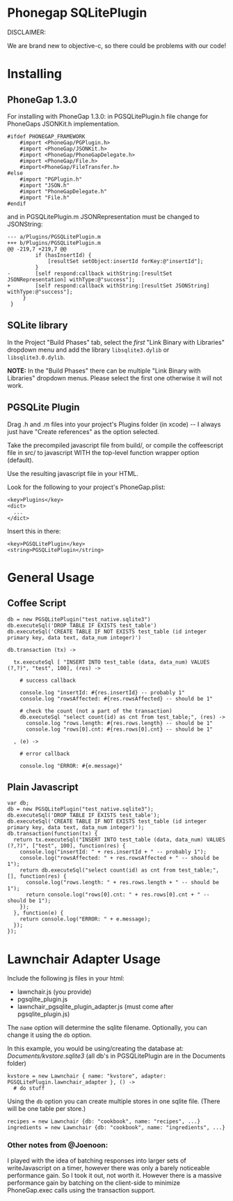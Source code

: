 Phonegap SQLitePlugin
=====================

DISCLAIMER:

We are brand new to objective-c, so there could be problems with our code!

Installing
==========

PhoneGap 1.3.0
--------------

For installing with PhoneGap 1.3.0:
in PGSQLitePlugin.h file change for PhoneGaps JSONKit.h implementation.

    #ifdef PHONEGAP_FRAMEWORK
        #import <PhoneGap/PGPlugin.h>
        #import <PhoneGap/JSONKit.h>
        #import <PhoneGap/PhoneGapDelegate.h>
        #import <PhoneGap/File.h>
        #import<PhoneGap/FileTransfer.h>
    #else
        #import "PGPlugin.h"
        #import "JSON.h"
        #import "PhoneGapDelegate.h"
        #import "File.h"
    #endif

and in PGSQLitePlugin.m JSONRepresentation must be changed to JSONString:

    --- a/Plugins/PGSQLitePlugin.m
    +++ b/Plugins/PGSQLitePlugin.m
    @@ -219,7 +219,7 @@
             if (hasInsertId) {
                 [resultSet setObject:insertId forKey:@"insertId"];
             }
    -        [self respond:callback withString:[resultSet JSONRepresentation] withType:@"success"];
    +        [self respond:callback withString:[resultSet JSONString] withType:@"success"];
         }
     }

SQLite library
--------------

In the Project "Build Phases" tab, select the _first_ "Link Binary with Libraries" dropdown menu and add the library `libsqlite3.dylib` or `libsqlite3.0.dylib`.

**NOTE:** In the "Build Phases" there can be multiple "Link Binary with Libraries" dropdown menus. Please select the first one otherwise it will not work.

PGSQLite Plugin
---------------

Drag .h and .m files into your project's Plugins folder (in xcode) -- I always
just have "Create references" as the option selected.

Take the precompiled javascript file from build/, or compile the coffeescript
file in src/ to javascript WITH the top-level function wrapper option (default).

Use the resulting javascript file in your HTML.

Look for the following to your project's PhoneGap.plist:

    <key>Plugins</key>
    <dict>
      ...
    </dict>

Insert this in there:

    <key>PGSQLitePlugin</key>
    <string>PGSQLitePlugin</string>

General Usage
=============

## Coffee Script

    db = new PGSQLitePlugin("test_native.sqlite3")
    db.executeSql('DROP TABLE IF EXISTS test_table')
    db.executeSql('CREATE TABLE IF NOT EXISTS test_table (id integer primary key, data text, data_num integer)')

    db.transaction (tx) ->

      tx.executeSql [ "INSERT INTO test_table (data, data_num) VALUES (?,?)", "test", 100], (res) ->

        # success callback

        console.log "insertId: #{res.insertId} -- probably 1"
        console.log "rowsAffected: #{res.rowsAffected} -- should be 1"

        # check the count (not a part of the transaction)
        db.executeSql "select count(id) as cnt from test_table;", (res) ->
          console.log "rows.length: #{res.rows.length} -- should be 1"
          console.log "rows[0].cnt: #{res.rows[0].cnt} -- should be 1"

      , (e) ->

        # error callback

        console.log "ERROR: #{e.message}"

## Plain Javascript

    var db;
    db = new PGSQLitePlugin("test_native.sqlite3");
    db.executeSql('DROP TABLE IF EXISTS test_table');
    db.executeSql('CREATE TABLE IF NOT EXISTS test_table (id integer primary key, data text, data_num integer)');
    db.transaction(function(tx) {
      return tx.executeSql("INSERT INTO test_table (data, data_num) VALUES (?,?)", ["test", 100], function(res) {
        console.log("insertId: " + res.insertId + " -- probably 1");
        console.log("rowsAffected: " + res.rowsAffected + " -- should be 1");
        return db.executeSql("select count(id) as cnt from test_table;", [], function(res) {
          console.log("rows.length: " + res.rows.length + " -- should be 1");
          return console.log("rows[0].cnt: " + res.rows[0].cnt + " -- should be 1");
        });
      }, function(e) {
        return console.log("ERROR: " + e.message);
      });
    });


Lawnchair Adapter Usage
=======================

Include the following js files in your html:

-  lawnchair.js (you provide)
-  pgsqlite_plugin.js
-  lawnchair_pgsqlite_plugin_adapter.js (must come after pgsqlite_plugin.js)



The `name` option will determine the sqlite filename. Optionally, you can change it using the `db` option.

In this example, you would be using/creating the database at: *Documents/kvstore.sqlite3* (all db's in PGSQLitePlugin are in the Documents folder)

    kvstore = new Lawnchair { name: "kvstore", adapter: PGSQLitePlugin.lawnchair_adapter }, () ->
      # do stuff

Using the `db` option you can create multiple stores in one sqlite file. (There will be one table per store.)

    recipes = new Lawnchair {db: "cookbook", name: "recipes", ...}
	ingredients = new Lawnchair {db: "cookbook", name: "ingredients", ...}

### Other notes from @Joenoon:

I played with the idea of batching responses into larger sets of
writeJavascript on a timer, however there was only a barely noticeable
performance gain.  So I took it out, not worth it.  However there is a
massive performance gain by batching on the client-side to minimize
PhoneGap.exec calls using the transaction support.

